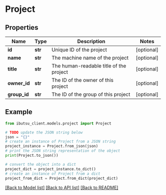 # Project


## Properties

Name | Type | Description | Notes
------------ | ------------- | ------------- | -------------
**id** | **str** | Unique ID of the project | [optional] 
**name** | **str** | The machine name of the project | [optional] 
**title** | **str** | The human-readable title of the project | [optional] 
**owner_id** | **str** | The ID of the owner of this project | [optional] 
**group_id** | **str** | The ID of the group of this project | [optional] 

## Example

```python
from ibutsu_client.models.project import Project

# TODO update the JSON string below
json = "{}"
# create an instance of Project from a JSON string
project_instance = Project.from_json(json)
# print the JSON string representation of the object
print(Project.to_json())

# convert the object into a dict
project_dict = project_instance.to_dict()
# create an instance of Project from a dict
project_from_dict = Project.from_dict(project_dict)
```
[[Back to Model list]](../README.md#documentation-for-models) [[Back to API list]](../README.md#documentation-for-api-endpoints) [[Back to README]](../README.md)


